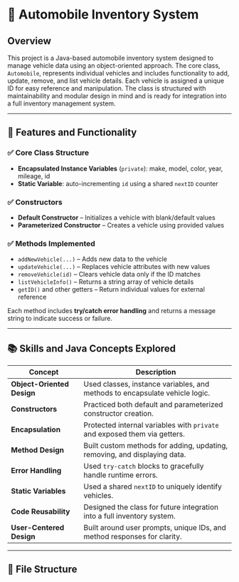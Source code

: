 # 🚗 Automobile Inventory System

## Overview

This project is a Java-based automobile inventory system designed to manage vehicle data using an object-oriented approach. The core class, `Automobile`, represents individual vehicles and includes functionality to add, update, remove, and list vehicle details. Each vehicle is assigned a unique ID for easy reference and manipulation. The class is structured with maintainability and modular design in mind and is ready for integration into a full inventory management system.

---

## 🔧 Features and Functionality

### ✅ Core Class Structure
- **Encapsulated Instance Variables** (`private`): make, model, color, year, mileage, id
- **Static Variable**: auto-incrementing `id` using a shared `nextID` counter

### ✅ Constructors
- **Default Constructor** – Initializes a vehicle with blank/default values
- **Parameterized Constructor** – Creates a vehicle using provided values

### ✅ Methods Implemented
- `addNewVehicle(...)` – Adds new data to the vehicle
- `updateVehicle(...)` – Replaces vehicle attributes with new values
- `removeVehicle(id)` – Clears vehicle data only if the ID matches
- `listVehicleInfo()` – Returns a string array of vehicle details
- `getID()` and other getters – Return individual values for external reference

Each method includes **try/catch error handling** and returns a message string to indicate success or failure.

---

## 📚 Skills and Java Concepts Explored

| Concept                      | Description                                                                 |
|-----------------------------|-----------------------------------------------------------------------------|
| **Object-Oriented Design**  | Used classes, instance variables, and methods to encapsulate vehicle logic. |
| **Constructors**            | Practiced both default and parameterized constructor creation.              |
| **Encapsulation**           | Protected internal variables with `private` and exposed them via getters.   |
| **Method Design**           | Built custom methods for adding, updating, removing, and displaying data.   |
| **Error Handling**          | Used `try-catch` blocks to gracefully handle runtime errors.                |
| **Static Variables**        | Used a shared `nextID` to uniquely identify vehicles.                       |
| **Code Reusability**        | Designed the class for future integration into a full inventory system.     |
| **User-Centered Design**    | Built around user prompts, unique IDs, and method responses for clarity.    |

---

## 🧱 File Structure
